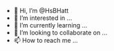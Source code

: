 - 👋 Hi, I’m @HsBHatt
- 👀 I’m interested in ...
- 🌱 I’m currently learning ...
- 💞️ I’m looking to collaborate on ...
- 📫 How to reach me ...

<!---
HsBHatt/HsBHatt is a ✨ special ✨ repository because its `README.md` (this file) appears on your GitHub profile.
You can click the Preview link to take a look at your changes.
--->
